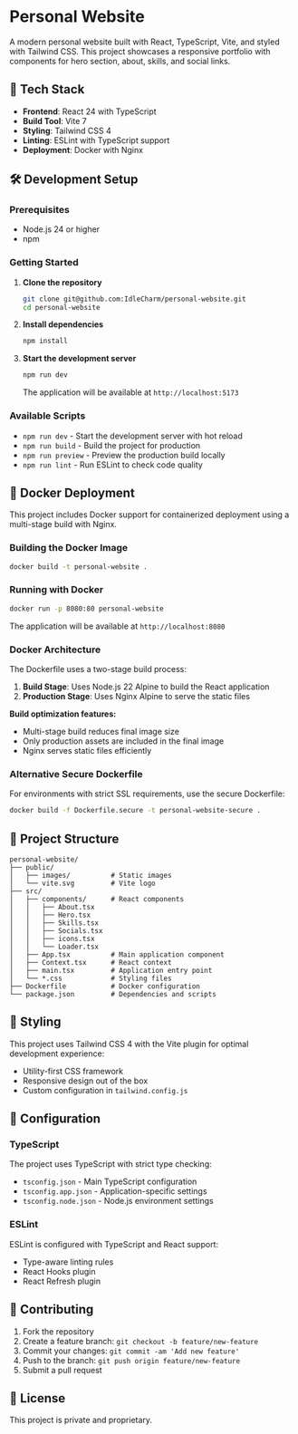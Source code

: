 # Personal Website

A modern personal website built with React, TypeScript, Vite, and styled with Tailwind CSS. This project showcases a responsive portfolio with components for hero section, about, skills, and social links.

## 🚀 Tech Stack

- **Frontend**: React 24 with TypeScript
- **Build Tool**: Vite 7
- **Styling**: Tailwind CSS 4
- **Linting**: ESLint with TypeScript support
- **Deployment**: Docker with Nginx

## 🛠️ Development Setup

### Prerequisites

- Node.js 24 or higher
- npm

### Getting Started

1. **Clone the repository**

   ```bash
   git clone git@github.com:IdleCharm/personal-website.git
   cd personal-website
   ```

2. **Install dependencies**

   ```bash
   npm install
   ```

3. **Start the development server**

   ```bash
   npm run dev
   ```

   The application will be available at `http://localhost:5173`

### Available Scripts

- `npm run dev` - Start the development server with hot reload
- `npm run build` - Build the project for production
- `npm run preview` - Preview the production build locally
- `npm run lint` - Run ESLint to check code quality

## 🐳 Docker Deployment

This project includes Docker support for containerized deployment using a multi-stage build with Nginx.

### Building the Docker Image

```bash
docker build -t personal-website .
```

### Running with Docker

```bash
docker run -p 8080:80 personal-website
```

The application will be available at `http://localhost:8080`

### Docker Architecture

The Dockerfile uses a two-stage build process:

1. **Build Stage**: Uses Node.js 22 Alpine to build the React application
2. **Production Stage**: Uses Nginx Alpine to serve the static files

**Build optimization features:**

- Multi-stage build reduces final image size
- Only production assets are included in the final image
- Nginx serves static files efficiently

### Alternative Secure Dockerfile

For environments with strict SSL requirements, use the secure Dockerfile:

```bash
docker build -f Dockerfile.secure -t personal-website-secure .
```

## 📁 Project Structure

```
personal-website/
├── public/
│   ├── images/          # Static images
│   └── vite.svg         # Vite logo
├── src/
│   ├── components/      # React components
│   │   ├── About.tsx
│   │   ├── Hero.tsx
│   │   ├── Skills.tsx
│   │   ├── Socials.tsx
│   │   ├── icons.tsx
│   │   └── Loader.tsx
│   ├── App.tsx          # Main application component
│   ├── Context.tsx      # React context
│   ├── main.tsx         # Application entry point
│   └── *.css            # Styling files
├── Dockerfile           # Docker configuration
└── package.json         # Dependencies and scripts
```

## 🎨 Styling

This project uses Tailwind CSS 4 with the Vite plugin for optimal development experience:

- Utility-first CSS framework
- Responsive design out of the box
- Custom configuration in `tailwind.config.js`

## 🔧 Configuration

### TypeScript

The project uses TypeScript with strict type checking:

- `tsconfig.json` - Main TypeScript configuration
- `tsconfig.app.json` - Application-specific settings
- `tsconfig.node.json` - Node.js environment settings

### ESLint

ESLint is configured with TypeScript and React support:

- Type-aware linting rules
- React Hooks plugin
- React Refresh plugin

## 📝 Contributing

1. Fork the repository
2. Create a feature branch: `git checkout -b feature/new-feature`
3. Commit your changes: `git commit -am 'Add new feature'`
4. Push to the branch: `git push origin feature/new-feature`
5. Submit a pull request

## 📄 License

This project is private and proprietary.
